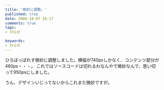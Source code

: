 ```yaml
---
title: '微妙に調整。'
published: true
date: 2008-10-07 16:17
comments: true
tags:
- ｦﾁらせ

keywords:
- ｦﾁらせ
---
```

ひろぽっぽれす微妙に調整しました。横幅が740pxしかなく、コンテンツ部分が480px・・・。
これではソースコードは切れるわなんやで微妙なんで、思い切って950pxにしました。

うん、デザインいじってないからこれまた微妙ですが。